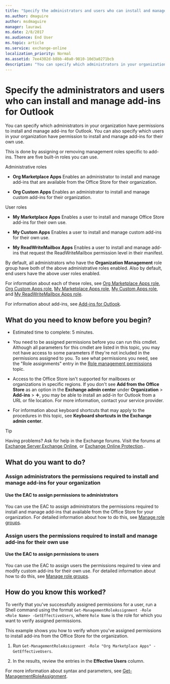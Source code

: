 ```yaml
---
title: "Specify the administrators and users who can install and manage add-ins for Outlook"
ms.author: dmaguire
author: msdmaguire
manager: laurawi
ms.date: 2/8/2017
ms.audience: End User
ms.topic: article
ms.service: exchange-online
localization_priority: Normal
ms.assetid: 7ee4302d-b8bb-40a0-9810-10d3a0271bcb
description: "You can specify which administrators in your organization have permissions to install and manage add-ins for Outlook. You can also specify which users in your organization have permission to install and manage add-ins for their own use."
---
```


# Specify the administrators and users who can install and manage add-ins for Outlook

You can specify which administrators in your organization have permissions to install and manage add-ins for Outlook. You can also specify which users in your organization have permission to install and manage add-ins for their own use. 
  
This is done by assigning or removing management roles specific to add-ins. There are five built-in roles you can use.
  
Administrative roles
  
- **Org Marketplace Apps** Enables an administrator to install and manage add-ins that are available from the Office Store for their organization. 
    
- **Org Custom Apps** Enables an administrator to install and manage custom add-ins for their organization. 
    
User roles
  
- **My Marketplace Apps** Enables a user to install and manage Office Store add-ins for their own use. 
    
- **My Custom Apps** Enables a user to install and manage custom add-ins for their own use. 
    
- **My ReadWriteMailbox Apps** Enables a user to install and manage add-ins that request the ReadWriteMailbox permission level in their manifest. 
    
By default, all administrators who have the **Organization Management** role group have both of the above administrative roles enabled. Also by default, end users have the above user roles enabled. 
  
For information about each of these roles, see [Org Marketplace Apps role](http://technet.microsoft.com/library/137ee328-0bad-4911-a7bf-82da7678f246.aspx), [Org Custom Apps role](http://technet.microsoft.com/library/ab2aac13-f783-43e6-a369-75cce1d4943f.aspx), [My Marketplace Apps role](http://technet.microsoft.com/library/5c208d2d-8f76-46a7-9d2e-7c616f21ee67.aspx), [My Custom Apps role](http://technet.microsoft.com/library/aa0321b3-2ec0-4694-875b-7a93d3d99089.aspx), and [My ReadWriteMailbox Apps role](http://technet.microsoft.com/library/febb73fb-3a0b-4c67-b53b-9566d7c32cd2.aspx).
  
For information about add-ins, see [Add-ins for Outlook](add-ins-for-outlook.md).
  
## What do you need to know before you begin?

- Estimated time to complete: 5 minutes.
    
- You need to be assigned permissions before you can run this cmdlet. Although all parameters for this cmdlet are listed in this topic, you may not have access to some parameters if they're not included in the permissions assigned to you. To see what permissions you need, see the "Role assignments" entry in the [Role management permissions](http://technet.microsoft.com/library/cb9591c4-fbb3-4199-8007-6bbfdfd5a2e9.aspx) topic. 
    
- Access to the Office Store isn't supported for mailboxes or organizations in specific regions. If you don't see **Add from the Office Store** as an option in the **Exchange admin center** under **Organization** \> **Add-ins** \> ![Add Icon](../../media/ITPro_EAC_AddIcon.gif), you may be able to install an add-in for Outlook from a URL or file location. For more information, contact your service provider.
    
- For information about keyboard shortcuts that may apply to the procedures in this topic, see **Keyboard shortcuts in the Exchange admin center**.
    
> [!TIP]
> Having problems? Ask for help in the Exchange forums. Visit the forums at [Exchange Server](https://go.microsoft.com/fwlink/p/?linkId=60612),[Exchange Online](https://go.microsoft.com/fwlink/p/?linkId=267542), or [Exchange Online Protection](https://go.microsoft.com/fwlink/p/?linkId=285351).. 
  
## What do you want to do?

### Assign administrators the permissions required to install and manage add-ins for your organization

#### Use the EAC to assign permissions to administrators

You can use the EAC to assign administrators the permissions required to install and manage add-ins that available from the Office Store for your organization. For detailed information about how to do this, see [Manage role groups](http://technet.microsoft.com/library/ab9b7a3b-bf67-4ba1-bde5-8e6ac174b82c.aspx).
  
### Assign users the permissions required to install and manage add-ins for their own use

#### Use the EAC to assign permissions to users

You can use the EAC to assign users the permissions required to view and modify custom add-ins for their own use. For detailed information about how to do this, see [Manage role groups](http://technet.microsoft.com/library/ab9b7a3b-bf67-4ba1-bde5-8e6ac174b82c.aspx). 
  
## How do you know this worked?

To verify that you've successfully assigned permissions for a user, run a Shell command using the format  `Get-ManagementRoleAssignment -Role <Role Name> -GetEffectiveUsers`, where  `Role Name` is the role for which you want to verify assigned permissions. 
  
This example shows you how to verify whom you've assigned permissions to install add-ins from the Office Store for the organization.
  
1. Run  `Get-ManagementRoleAssignment -Role "Org Marketplace Apps" -GetEffectiveUsers`.
    
2. In the results, review the entries in the **Effective Users** column. 
    
For more information about syntax and parameters, see [Get-ManagementRoleAssignment](http://technet.microsoft.com/library/a3a6ee46-061b-444a-8639-43a416309445.aspx).
  

